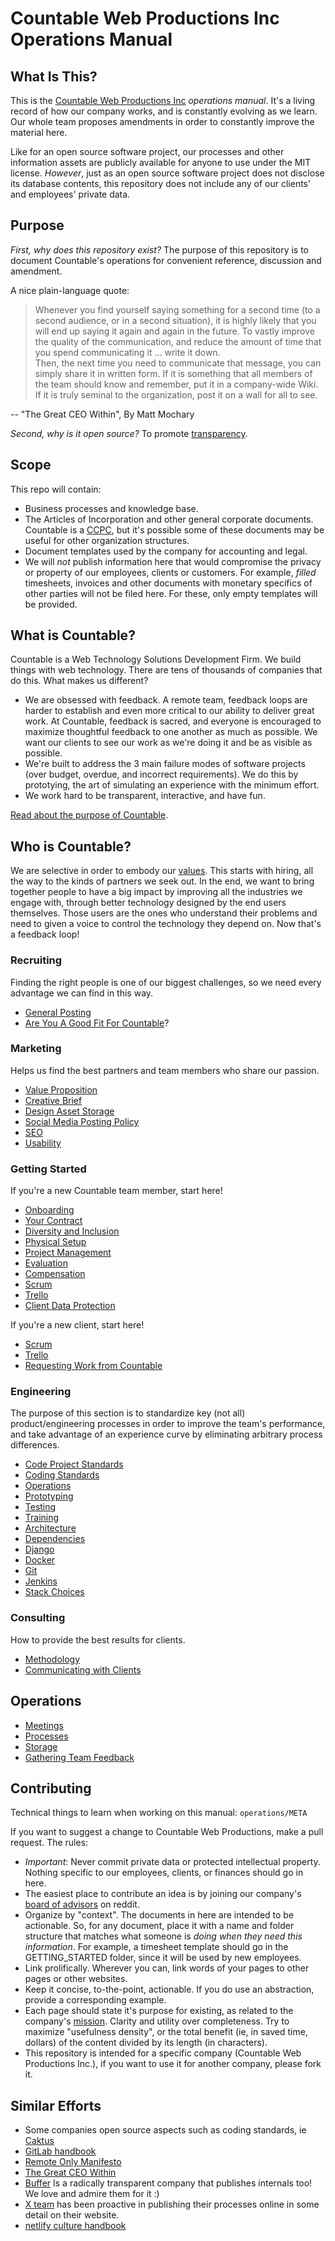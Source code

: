 # Countable Web Productions Inc Operations Manual

<div class="toctree" data-maxdepth="2" data-caption="PHILOSOPHY:" hidden="">

philosophy/PHILOSOPHY philosophy/REFERENCES

</div>

<div class="toctree" data-maxdepth="2" data-caption="PEOPLE OPS:" hidden="">

peopleops/ONBOARDING\_GUIDE peopleops/TEAM\_NORMS
peopleops/COMMUNICATIONS\_CHARTER peopleops/MEETINGS
peopleops/DOING\_YOUR\_JOB peopleops/FEEDBACK\_LOOPS
peopleops/EVALUATION peopleops/recruiting/RECRUITING
peopleops/recruiting/HIRING\_FIT

</div>

<div class="toctree" data-maxdepth="2" data-caption="OPERATIONS:" hidden="">

operations/OPERATIONS operations/CLIENTS operations/PROJECT\_MANAGEMENT
operations/SCRUM operations/TRELLO operations/MAKING\_DECISIONS
operations/CRITICAL\_PATH operations/USER\_STORIES operations/OKRS
operations/FILE\_STORAGE operations/META

</div>

<div class="toctree" data-maxdepth="2" data-caption="SALES:" hidden="">

sales/SALES sales/PROPOSALS sales/DISCOVERY sales/SALES\_ACCOUNTING
sales/EXPERIMENTS

</div>

<div class="toctree" data-maxdepth="2" data-caption="UX:" hidden="">

ux/UX ux/UX\_GUIDELINES ux/UX\_DESIGN ux/DESIGN\_QA
ux/USABILITY\_TESTING

</div>

<div class="toctree" data-maxdepth="2" data-caption="DEVOPS:" hidden="">

devops/DEVOPS devops/DOCKER devops/WHY\_DOCKER

</div>

<div class="toctree" data-maxdepth="2" data-caption="DEVELOPERS:" hidden="">

developers/DEVELOPERS developers/CODING\_STANDARDS
developers/PROJECT\_STANDARDS developers/GIT developers/PROTOTYPING
developers/TESTING developers/TRAINING developers/ARCHITECTURE
developers/DEPENDENCIES developers/HTML\_CSS developers/JAVASCRIPT
developers/PYTHON developers/DJANGO

</div>

## What Is This?

This is the [Countable Web Productions Inc](http://countable.ca)
*operations manual*. It's a living record of how our company works, and
is constantly evolving as we learn. Our whole team proposes amendments
in order to constantly improve the material here.

Like for an open source software project, our processes and other
information assets are publicly available for anyone to use under the
MIT license. *However*, just as an open source software project does not
disclose its database contents, this repository does not include any of
our clients' and employees' private data.

## Purpose

*First, why does this repository exist?* The purpose of this repository
is to document Countable's operations for convenient reference,
discussion and amendment.

A nice plain-language quote:

> Whenever you find yourself saying something for a second time (to a
> second audience, or in a second situation), it is highly likely that
> you will end up saying it again and again in the future. To vastly
> improve the quality of the communication, and reduce the amount of
> time that you spend communicating it … write it down.  
> Then, the next time you need to communicate that message, you can
> simply share it in written form. If it is something that all members
> of the team should know and remember, put it in a company-wide Wiki.
> If it is truly seminal to the organization, post it on a wall for all
> to see.

\-- "The Great CEO Within", By Matt Mochary

*Second, why is it open source?* To promote
[transparency](https://countable-ops-manual.readthedocs.io/philosophy/PHILOSOPHY.html#transparency-policy).

## Scope

This repo will contain:

  - Business processes and knowledge base.
  - The Articles of Incorporation and other general corporate documents.
    Countable is a
    [CCPC](http://www.cra-arc.gc.ca/E/pub/tp/it458r2/it458r2-e.html),
    but it's possible some of these documents may be useful for other
    organization structures.
  - Document templates used by the company for accounting and legal.
  - We will *not* publish information here that would compromise the
    privacy or property of our employees, clients or customers. For
    example, *filled* timesheets, invoices and other documents with
    monetary specifics of other parties will not be filed here. For
    these, only empty templates will be provided.

## What is Countable?

Countable is a Web Technology Solutions Development Firm. We build
things with web technology. There are tens of thousands of companies
that do this. What makes us different?

  - We are obsessed with feedback. A remote team, feedback loops are
    harder to establish and even more critical to our ability to deliver
    great work. At Countable, feedback is sacred, and everyone is
    encouraged to maximize thoughtful feedback to one another as much as
    possible. We want our clients to see our work as we're doing it and
    be as visible as possible.
  - We're built to address the 3 main failure modes of software projects
    (over budget, overdue, and incorrect requirements). We do this by
    prototying, the art of simulating an experience with the minimum
    effort.
  - We work hard to be transparent, interactive, and have fun.

[Read about the purpose of
Countable](https://countable-ops-manual.readthedocs.io/philosophy/PHILOSOPHY.html#basics-of-our-purpose-at-countable).

## Who is Countable?

We are selective in order to embody our
[values](https://countable-ops-manual.readthedocs.io/philosophy/PHILOSOPHY.html#values).
This starts with hiring, all the way to the kinds of partners we seek
out. In the end, we want to bring together people to have a big impact
by improving all the industries we engage with, through better
technology designed by the end users themselves. Those users are the
ones who understand their problems and need to given a voice to control
the technology they depend on. Now that's a feedback loop\!

### Recruiting

Finding the right people is one of our biggest challenges, so we need
every advantage we can find in this way.

  - [General Posting](../peopleops/recruiting/JOB_POSTINGS.html)
  - [Are You A Good Fit For
    Countable](../peopleops/recruiting/HIRING_FIT.html)?

### Marketing

Helps us find the best partners and team members who share our passion.

  - [Value
    Proposition](https://countable-ops-manual.readthedocs.io/sales/SALES.html#value-prop)
  - [Creative Brief](../ux/UX.html)
  - [Design Asset Storage](../operations/FILE_STORAGE.html)
  - [Social Media Posting Policy](../ux/UX_GUIDELINES.html)
  - [SEO](../ux/UX_GUIDELINES.html)
  - [Usability](../ux/USABILITY_TESTING.html)

### Getting Started

If you're a new Countable team member, start here\!

  - [Onboarding](../peopleops/ONBOARDING_GUIDE.html)
  - [Your Contract](../peopleops/SUBCONTRACTOR_AGREEMENT.html)
  - [Diversity and
    Inclusion](https://countable-ops-manual.readthedocs.io/peopleops/TEAM_NORMS.html#diversity-and-inclusion-principles)
  - [Physical
    Setup](https://countable-ops-manual.readthedocs.io/peopleops/DOING_YOUR_JOB.html#setting-up-your-desk)
  - [Project Management](../operations/PROJECT_MANAGEMENT.html)
  - [Evaluation](../peopleops/EVALUATION.html)
  - [Compensation](https://countable-ops-manual.readthedocs.io/peopleops/TEAM_NORMS.html#compensation-strategy-principles)
  - [Scrum](../operations/SCRUM.html)
  - [Trello](../operations/TRELLO.html)
  - [Client Data
    Protection](https://countable-ops-manual.readthedocs.io/operations/CLIENTS.html#client-data-protection)

If you're a new client, start here\!

  - [Scrum](../operations/SCRUM.html)
  - [Trello](../operations/TRELLO.html)
  - [Requesting Work from
    Countable](../operations/CLIENT_WORK_REQUEST_INSTRUCTIONS.html)

### Engineering

The purpose of this section is to standardize key (not all)
product/engineering processes in order to improve the team's
performance, and take advantage of an experience curve by eliminating
arbitrary process differences.

  - [Code Project Standards](../developers/PROJECT_STANDARDS.html)
  - [Coding Standards](../developers/CODING_STANDARDS.html)
  - [Operations](../devops/DEVOPS.html)
  - [Prototyping](../developers/PROTOTYPING.html)
  - [Testing](../developers/TESTING.html)
  - [Training](../developers/TRAINING.html)
  - [Architecture](../developers/ARCHITECTURE.html)
  - [Dependencies](../developers/DEPENDENCIES.html)
  - [Django](../developers/DJANGO.html)
  - [Docker](../devops/DOCKER.html)
  - [Git](../developers/GIT.html)
  - [Jenkins](https://countable-ops-manual.readthedocs.io/devops/DEVOPS.html#id3)
  - [Stack
    Choices](https://countable-ops-manual.readthedocs.io/devops/DEVOPS.html#stack-choices)

### Consulting

How to provide the best results for clients.

  - [Methodology](../operations/OPERATIONS.html)
  - [Communicating with Clients](../operations/CLIENTS.html)

## Operations

  - [Meetings](../peopleops/MEETINGS.html)
  - [Processes](../operations/OPERATIONS.html)
  - [Storage](../operations/FILE_STORAGE.html)
  - [Gathering Team
    Feedback](https://countable-ops-manual.readthedocs.io/peopleops/COMMUNICATIONS_CHARTER.html#giving-feedback-to-teammates)

## Contributing

Technical things to learn when working on this manual: `operations/META`

If you want to suggest a change to Countable Web Productions, make a
pull request. The rules:

  - *Important*: Never commit private data or protected intellectual
    property. Nothing specific to our employees, clients, or finances
    should go in here.
  - The easiest place to contribute an idea is by joining our company's
    [board of advisors](https://www.reddit.com/r/countableweb) on
    reddit.
  - Organize by "context". The documents in here are intended to be
    actionable. So, for any document, place it with a name and folder
    structure that matches what someone is *doing when they need this
    information*. For example, a timesheet template should go in the
    GETTING\_STARTED folder, since it will be used by new employees.
  - Link prolifically. Wherever you can, link words of your pages to
    other pages or other websites.
  - Keep it concise, to-the-point, actionable. If you do use an
    abstraction, provide a corresponding example.
  - Each page should state it's purpose for existing, as related to the
    company's [mission](../philosophy/PHILOSOPHY.html). Clarity and
    utility over completeness. Try to maximize "usefulness density", or
    the total benefit (ie, in saved time, dollars) of the content
    divided by its length (in characters).
  - This repository is intended for a specific company (Countable Web
    Productions Inc.), if you want to use it for another company, please
    fork it.

## Similar Efforts

  - Some companies open source aspects such as coding standards, ie
    [Caktus](https://github.com/caktus/developer-documentation)
  - [GitLab handbook](https://about.gitlab.com/handbook/)
  - [Remote Only Manifesto](https://www.remoteonly.org/)
  - [The Great CEO
    Within](https://docs.google.com/document/d/1ZJZbv4J6FZ8Dnb0JuMhJxTnwl-dwqx5xl0s65DE3wO8/preview#)
  - [Buffer](https://open.buffer.com/) Is a radically transparent
    company that publishes internals too\! We love and admire them for
    it :)
  - [X team](https://x-team.com/remote-team-guide/) has been proactive
    in publishing their processes online in some detail on their
    website.
  - [netlify culture
    handbook](https://github.com/netlify/culture-handbook/blob/master/values)
